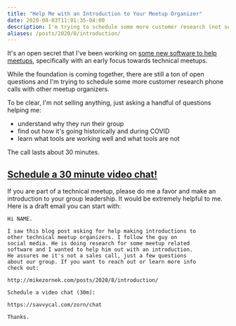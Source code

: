 ```yaml
---
title: "Help Me with an Introduction to Your Meetup Organizer"
date: 2020-08-03T11:01:35-04:00
description: I'm trying to schedule some more customer research (not selling anything) phone calls (30m) with other meetup organizers.
aliases: /posts/2020/8/introduction/
---
```


It's an open secret that I've been working on [some new software to help meetups](/projects/guildflow/), specifically with an early focus towards technical meetups.

While the foundation is coming together, there are still a ton of open questions and I'm trying to schedule some more customer research phone calls with other meetup organizers.

To be clear, I'm not selling anything, just asking a handful of questions helping me:

- understand why they run their group
- find out how it's going historically and during COVID
- learn what tools are working well and what tools are not

The call lasts about 30 minutes.

## [Schedule a 30 minute video chat!](https://savvycal.com/zorn/chat)

If you are part of a technical meetup, please do me a favor and make an introduction to your group leadership. It would be extremely helpful to me. Here is a draft email you can start with:

```
Hi NAME.

I saw this blog post asking for help making introductions to
other technical meetup organizers. I follow the guy on
social media. He is doing research for some meetup related
software and I wanted to help him out with an introduction.
He assures me it's not a sales call, just a few questions
about our group. If you want to reach out or learn more info
check out:

http://mikezornek.com/posts/2020/8/introduction/

Schedule a video chat (30m):

https://savvycal.com/zorn/chat

Thanks.
```
